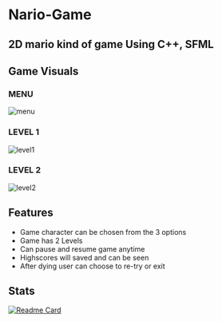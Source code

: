 # Nario-Game
## 2D mario kind of game Using C++, SFML

## Game Visuals
### MENU
![menu](https://user-images.githubusercontent.com/83116065/128663442-e1b0ec5f-17bb-4b18-87b0-472d0c64025f.gif)


### LEVEL 1
![level1](https://user-images.githubusercontent.com/83116065/128296772-ef0a2c2b-f52c-4f81-a984-6f60603e8c19.gif)


### LEVEL 2
![level2](https://user-images.githubusercontent.com/83116065/128296810-5f8d4653-e813-45b5-977d-5ed26bbb6213.gif)


## Features
- Game character can be chosen from the 3 options
- Game has 2 Levels
- Can pause and resume game anytime
- Highscores will saved and can be seen
- After dying user can choose to re-try or exit

## Stats
[![Readme Card](https://github-readme-stats.vercel.app/api/pin/?username=Sheikh-Tafsir&theme=radical&repo=Nario-Game
)](https://github.com/anuraghazra/github-readme-stats)
